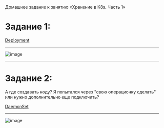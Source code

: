 Домашнее задание к занятию «Хранение в K8s. Часть 1»


# Задание 1:
[Deployment](https://github.com/Dimarkle/DevOps/blob/main/%D0%94%D0%BE%D0%BC%D0%B0%D1%88%D0%BD%D0%B5%D0%B5%20%D0%B7%D0%B0%D0%B4%D0%B0%D0%BD%D0%B8%D0%B5%20%D0%BA%20%D0%B7%D0%B0%D0%BD%D1%8F%D1%82%D0%B8%D1%8E%20%C2%AB%D0%A5%D1%80%D0%B0%D0%BD%D0%B5%D0%BD%D0%B8%D0%B5%20%D0%B2%20K8s.%20%D0%A7%D0%B0%D1%81%D1%82%D1%8C%201%C2%BB/Deployment.yaml)
___
![image](https://github.com/Dimarkle/DevOps/assets/118626944/edd37ff7-efb4-4f26-b28c-7426d8c2076d)
___
# Задание 2:
А где создавать ноду? Я попытался через "свою операционку сделать" или нужно дополнительно еще подключить?

[DaemonSet](https://github.com/Dimarkle/DevOps/blob/main/%D0%94%D0%BE%D0%BC%D0%B0%D1%88%D0%BD%D0%B5%D0%B5%20%D0%B7%D0%B0%D0%B4%D0%B0%D0%BD%D0%B8%D0%B5%20%D0%BA%20%D0%B7%D0%B0%D0%BD%D1%8F%D1%82%D0%B8%D1%8E%20%C2%AB%D0%A5%D1%80%D0%B0%D0%BD%D0%B5%D0%BD%D0%B8%D0%B5%20%D0%B2%20K8s.%20%D0%A7%D0%B0%D1%81%D1%82%D1%8C%201%C2%BB/daemonset.yaml)
___
![image](https://github.com/Dimarkle/DevOps/assets/118626944/4924af12-9117-4a42-a810-80ecaffb582c)
